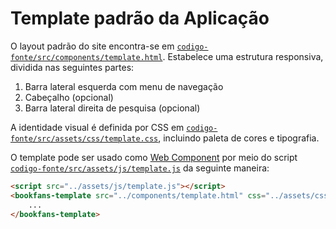 # Template padrão da Aplicação

O layout padrão do site encontra-se em [`codigo-fonte/src/components/template.html`](https://github.com/ICEI-PUC-Minas-PMV-ADS/pmv-ads-2024-2-e1-proj-web-t6-pmv-ads-2024-2-e1-projbookfans/blob/main/codigo-fonte/src/components/template.html). Estabelece uma estrutura responsiva, dividida nas seguintes partes:

1. Barra lateral esquerda com menu de navegação
2. Cabeçalho (opcional)
3. Barra lateral direita de pesquisa (opcional)

A identidade visual é definida por CSS em [`codigo-fonte/src/assets/css/template.css`](https://github.com/ICEI-PUC-Minas-PMV-ADS/pmv-ads-2024-2-e1-proj-web-t6-pmv-ads-2024-2-e1-projbookfans/blob/main/codigo-fonte/src/assets/css/template.css), incluindo paleta de cores e tipografia.

O template pode ser usado como [Web Component](https://developer.mozilla.org/en-US/docs/Web/API/Web_components) por meio do script [`codigo-fonte/src/assets/js/template.js`](https://github.com/ICEI-PUC-Minas-PMV-ADS/pmv-ads-2024-2-e1-proj-web-t6-pmv-ads-2024-2-e1-projbookfans/blob/main/codigo-fonte/src/assets/js/template.js) da seguinte maneira:

```html
<script src="../assets/js/template.js"></script>
<bookfans-template src="../components/template.html" css="../assets/css/template.css" page-title="Título da Página">
    ...
</bookfans-template>
```
